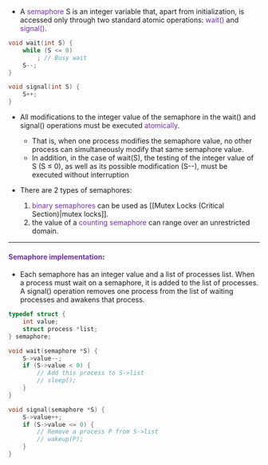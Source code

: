 
- A <span style="color:rgb(112, 48, 160)">semaphore</span> S is an integer variable that, apart from initialization, is accessed only through two standard atomic operations: <span style="color:rgb(112, 48, 160)">wait()</span> and <span style="color:rgb(112, 48, 160)">signal()</span>.

```c name=semaphore_wait.c
void wait(int S) {
    while (S <= 0)
        ; // Busy wait
    S--;
}
```

```c name=semaphore_signal.c
void signal(int S) {
    S++;
}
```

- All modifications to the integer value of the semaphore in the wait() and signal() operations must be executed <span style="color:rgb(112, 48, 160)">atomically</span>.
	- That is, when one process modifies the semaphore value, no other process can simultaneously modify that same semaphore value. 
	- In addition, in the case of wait(S), the testing of the integer value of S (S ≤ 0), as well as its possible modification (S--), must be executed without interruption

- There are 2 types of semaphores:
	1. <span style="color:rgb(112, 48, 160)">binary semaphores</span> can be used as [[Mutex Locks (Critical Section)|mutex locks]].
	2. the value of a <span style="color:rgb(112, 48, 160)">counting semaphore</span> can range over an unrestricted domain.

---

#### <span style="color:rgb(112, 48, 160)">Semaphore implementation</span>:

- Each semaphore has an integer value and a list of processes list. When a process must wait on a semaphore, it is added to the list of processes. A signal() operation removes one process from the list of waiting processes and awakens that process.

```c name=semaphore.h
typedef struct {
    int value;
    struct process *list;
} semaphore;

void wait(semaphore *S) {
    S->value--;
    if (S->value < 0) {
        // Add this process to S->list
        // sleep();
    }
}

void signal(semaphore *S) {
    S->value++;
    if (S->value <= 0) {
        // Remove a process P from S->list
        // wakeup(P);
    }
}
```

